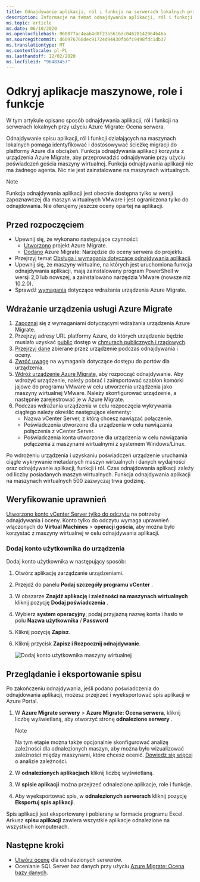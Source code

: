 ```yaml
---
title: Odnajdywanie aplikacji, ról i funkcji na serwerach lokalnych przy użyciu Azure Migrate
description: Informacje na temat odnajdywania aplikacji, ról i funkcji na serwerach lokalnych przy użyciu narzędzia do oceny Azure Migrate Server.
ms.topic: article
ms.date: 06/10/2020
ms.openlocfilehash: 960877ac4eab4d8f23b5616dc04628142964b46a
ms.sourcegitcommit: d60976768dec91724d94430fb6fc9498fdc1db37
ms.translationtype: MT
ms.contentlocale: pl-PL
ms.lasthandoff: 12/02/2020
ms.locfileid: "96483457"
---
```

# <a name="discover-machine-apps-roles-and-features"></a>Odkryj aplikacje maszynowe, role i funkcje

W tym artykule opisano sposób odnajdywania aplikacji, ról i funkcji na serwerach lokalnych przy użyciu Azure Migrate: Ocena serwera.

Odnajdywanie spisu aplikacji, ról i funkcji działających na maszynach lokalnych pomaga identyfikować i dostosowywać ścieżkę migracji do platformy Azure dla obciążeń. Funkcja odnajdywania aplikacji korzysta z urządzenia Azure Migrate, aby przeprowadzić odnajdywanie przy użyciu poświadczeń gościa maszyny wirtualnej. Funkcja odnajdywania aplikacji nie ma żadnego agenta. Nic nie jest zainstalowane na maszynach wirtualnych.

> [!NOTE]
> Funkcja odnajdywania aplikacji jest obecnie dostępna tylko w wersji zapoznawczej dla maszyn wirtualnych VMware i jest ograniczona tylko do odnajdowania. Nie oferujemy jeszcze oceny opartej na aplikacji. 


## <a name="before-you-start"></a>Przed rozpoczęciem

- Upewnij się, że wykonano następujące czynności:
    - [Utworzono](./create-manage-projects.md) projekt Azure Migrate.
    - [Dodano](how-to-assess.md) Azure Migrate: Narzędzie do oceny serwera do projektu.
- Przejrzyj temat [Obsługa i wymagania dotyczące odnajdywania aplikacji](migrate-support-matrix-vmware.md#vmware-requirements).
- Upewnij się, że maszyny wirtualne, na których jest uruchomiona funkcja odnajdywania aplikacji, mają zainstalowany program PowerShell w wersji 2,0 lub nowszej, a zainstalowano narzędzia VMware (nowsze niż 10.2.0).
- Sprawdź [wymagania](migrate-appliance.md) dotyczące wdrażania urządzenia Azure Migrate.


## <a name="deploy-the-azure-migrate-appliance"></a>Wdrażanie urządzenia usługi Azure Migrate

1. [Zapoznaj](migrate-appliance.md#appliance---vmware) się z wymaganiami dotyczącymi wdrażania urządzenia Azure Migrate.
2. Przejrzyj adresy URL platformy Azure, do których urządzenie będzie musiało uzyskać [public](migrate-appliance.md#public-cloud-urls) dostęp w [chmurach publicznych i rządowych](migrate-appliance.md#government-cloud-urls).
3. [Przejrzyj dane](migrate-appliance.md#collected-data---vmware) zbierane przez urządzenie podczas odnajdywania i oceny.
4. [Zwróć uwagę](migrate-support-matrix-vmware.md#port-access-requirements) na wymagania dotyczące dostępu do portów dla urządzenia.
5. [Wdróż urządzenie Azure Migrate,](how-to-set-up-appliance-vmware.md) aby rozpocząć odnajdywanie. Aby wdrożyć urządzenie, należy pobrać i zaimportować szablon komórki jajowe do programu VMware w celu utworzenia urządzenia jako maszyny wirtualnej VMware. Należy skonfigurować urządzenie, a następnie zarejestrować je w Azure Migrate.
6. Podczas wdrażania urządzenia w celu rozpoczęcia wykrywania ciągłego należy określić następujące elementy:
    - Nazwa vCenter Server, z którą chcesz nawiązać połączenie.
    - Poświadczenia utworzone dla urządzenia w celu nawiązania połączenia z vCenter Server.
    - Poświadczenia konta utworzone dla urządzenia w celu nawiązania połączenia z maszynami wirtualnymi z systemem Windows/Linux.

Po wdrożeniu urządzenia i uzyskaniu poświadczeń urządzenie uruchamia ciągłe wykrywanie metadanych maszyn wirtualnych i danych wydajności oraz odnajdywanie aplikacji, funkcji i ról.  Czas odnajdowania aplikacji zależy od liczby posiadanych maszyn wirtualnych. Funkcja odnajdywania aplikacji na maszynach wirtualnych 500 zazwyczaj trwa godzinę.

## <a name="verify-permissions"></a>Weryfikowanie uprawnień

[Utworzono konto vCenter Server tylko do odczytu](./tutorial-discover-vmware.md#prepare-vmware) na potrzeby odnajdywania i oceny. Konto tylko do odczytu wymaga uprawnień włączonych do **Virtual Machines**  >  **operacji gościa**, aby można było korzystać z maszyny wirtualnej w celu odnajdywania aplikacji.

### <a name="add-the-user-account-to-the-appliance"></a>Dodaj konto użytkownika do urządzenia

Dodaj konto użytkownika w następujący sposób:

1. Otwórz aplikację zarządzanie urządzeniami. 
2. Przejdź do panelu **Podaj szczegóły programu vCenter** .
3. W obszarze **Znajdź aplikację i zależności na maszynach wirtualnych** kliknij pozycję **Dodaj poświadczenia** .
3. Wybierz **system operacyjny**, podaj przyjazną nazwę konta i hasło w polu **Nazwa użytkownika** / **Password**
6. Kliknij pozycję **Zapisz**.
7. Kliknij przycisk **Zapisz i Rozpocznij odnajdywanie**.

    ![Dodaj konto użytkownika maszyny wirtualnej](./media/how-to-create-group-machine-dependencies-agentless/add-vm-credential.png)


## <a name="review-and-export-the-inventory"></a>Przeglądanie i eksportowanie spisu

Po zakończeniu odnajdywania, jeśli podano poświadczenia do odnajdowania aplikacji, możesz przejrzeć i wyeksportować spis aplikacji w Azure Portal.

1. W **Azure Migrate serwery**  >  **Azure Migrate: Ocena serwera**, kliknij liczbę wyświetlaną, aby otworzyć stronę **odnalezione serwery** .

    > [!NOTE]
    > Na tym etapie można także opcjonalnie skonfigurować analizę zależności dla odnalezionych maszyn, aby można było wizualizować zależności między maszynami, które chcesz ocenić. [Dowiedz się więcej](concepts-dependency-visualization.md) o analizie zależności.

2. W **odnalezionych aplikacjach** kliknij liczbę wyświetlaną.
3. W **spisie aplikacji** można przejrzeć odnalezione aplikacje, role i funkcje.
4. Aby wyeksportować spis, w **odnalezionych serwerach** kliknij pozycję **Eksportuj spis aplikacji**.

Spis aplikacji jest eksportowany i pobierany w formacie programu Excel. Arkusz **spisu aplikacji** zawiera wszystkie aplikacje odnalezione na wszystkich komputerach.

## <a name="next-steps"></a>Następne kroki

- [Utwórz ocenę](how-to-create-assessment.md) dla odnalezionych serwerów.
- Ocenianie SQL Server baz danych przy użyciu [Azure Migrate: Ocena bazy danych](/sql/dma/dma-assess-sql-data-estate-to-sqldb?view=sql-server-2017).